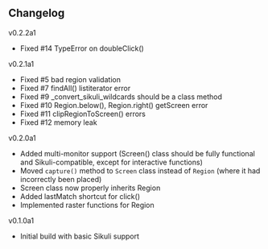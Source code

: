 ## Changelog ##

v0.2.2a1
* Fixed #14 TypeError on doubleClick()

v0.2.1a1
* Fixed #5 bad region validation
* Fixed #7 findAll() listiterator error
* Fixed #9 _convert_sikuli_wildcards should be a class method
* Fixed #10 Region.below(), Region.right() getScreen error
* Fixed #11 clipRegionToScreen() errors
* Fixed #12 memory leak

v0.2.0a1
* Added multi-monitor support (Screen() class should be fully functional and Sikuli-compatible, except for interactive functions)
* Moved `capture()` method to `Screen` class instead of `Region` (where it had incorrectly been placed)
* Screen class now properly inherits Region
* Added lastMatch shortcut for click()
* Implemented raster functions for Region

v0.1.0a1
* Initial build with basic Sikuli support